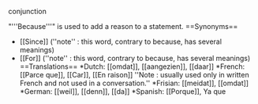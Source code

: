 conjunction

"'''Because'''" is used to add a reason to a statement.
==Synonyms==
* [[Since]] (''note'' : this word, contrary to because, has several meanings) 
* [[For]] (''note'' : this word, contrary to because, has several meanings) 
==Translations==
*Dutch: [[omdat]], [[aangezien]], [[daar]]
*French: [[Parce que]], [[Car]], [[En raison]] ''Note : usually used only in written French and not used in a conversation.''
*Frisian: [[meidat]], [[omdat]]
*German: [[weil]], [[denn]], [[da]]
*Spanish: [[Porque]], Ya que